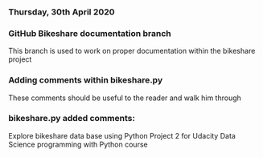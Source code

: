 ### Thursday, 30th April 2020

### GitHub Bikeshare documentation branch
This branch is used to work on proper documentation within the bikeshare project

### Adding comments within bikeshare.py
These comments should be useful to the reader and walk him through

### bikeshare.py added comments:
Explore bikeshare data base using Python Project 2 for Udacity Data Science programming with Python course
